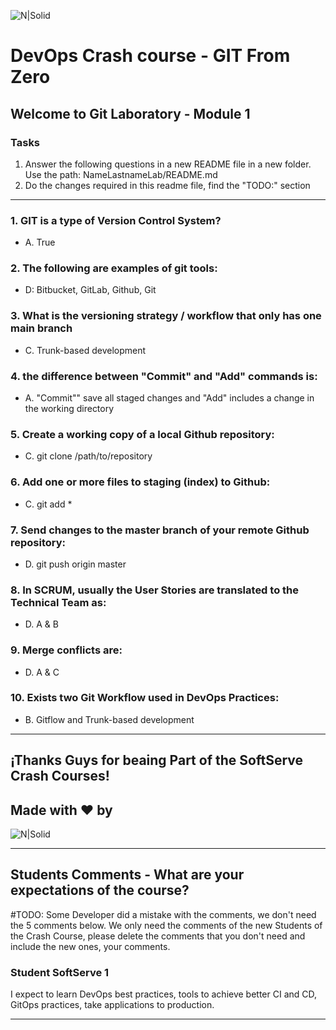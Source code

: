 ![N|Solid](https://media-exp2.licdn.com/dms/image/C4E0BAQEhqEYDn2-LkA/company-logo_100_100/0/1580391093627?e=1663200000&v=beta&t=EO7vueG3ailmZ1RfTbu4knkfQGiqf5LZa1RJ90nt5do)

# DevOps Crash course -​ GIT From Zero
## Welcome to Git Laboratory - Module 1

### Tasks
1. Answer the following questions in a new README file in a new folder. Use the path: NameLastnameLab/README.md
2. Do the changes required in this readme file, find the "TODO:" section

---
### 1. GIT is a type of Version Control System?
- A. True <br>

### 2. The following are examples of git tools:
- D: Bitbucket, GitLab, Github, Git <br>

### 3. What is the versioning strategy / workflow that only has one main branch
- C. Trunk-based development <br>

### 4. the difference between "Commit" and "Add" commands is:
- A. "Commit"" save all staged changes and "Add" includes a change in the working directory <br>

### 5. Create a working copy of a local Github repository:
- C. git clone /path/to/repository <br>

### 6. Add one or more files to staging (index) to Github:
- C. git add * <br>

### 7. Send changes to the master branch of your remote  Github repository:
- D. git push origin master <br>

### 8. In SCRUM, usually the User Stories are translated to the Technical Team as:
- D. A & B <br>

### 9. Merge conflicts are:
- D. A & C <br>

### 10. Exists two Git Workflow used in DevOps Practices:
- B. Gitflow and Trunk-based development <br>

---
## ¡Thanks Guys for beaing Part of the SoftServe Crash Courses! 
## Made with ❤ by 
![N|Solid](https://mms.businesswire.com/media/20211116006314/es/832960/4/SoftServe_Logo_2.jpg)

---
## Students Comments - What are your expectations of the course?
#TODO: Some Developer did a mistake with the comments, we don't need the 5 comments below. We only need the comments of the new Students of the Crash Course, please delete the comments that you don't need and include the new ones, your comments.

### Student SoftServe 1
I expect to learn DevOps best practices, tools to achieve better CI and CD, GitOps practices, take applications to production.

---